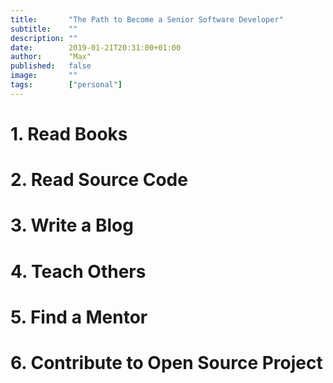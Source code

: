 ```yaml
---
title:       "The Path to Become a Senior Software Developer"
subtitle:    ""
description: ""
date:        2019-01-21T20:31:00+01:00
author:      "Max"
published:   false
image:       ""
tags:        ["personal"]
---
```


# 1. Read Books
# 2. Read Source Code
# 3. Write a Blog
# 4. Teach Others
# 5. Find a Mentor
# 6. Contribute to Open Source Project



